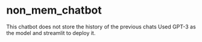 # non_mem_chatbot
This chatbot does not store the history of the previous chats
Used GPT-3 as the model and streamlit to deploy it.
